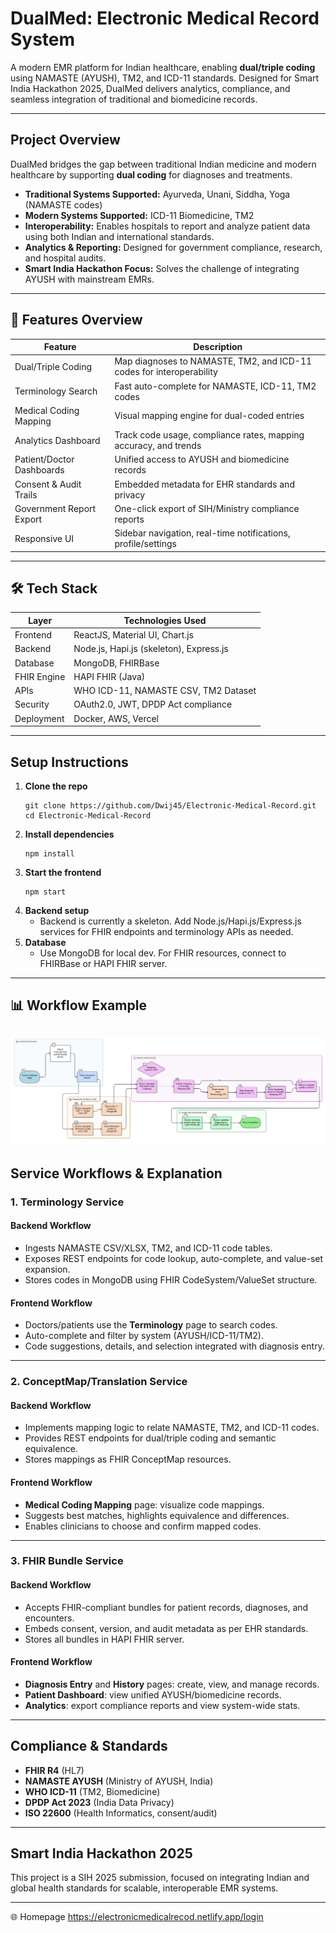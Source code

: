 # DualMed: Electronic Medical Record System 

A modern EMR platform for Indian healthcare, enabling **dual/triple coding** using NAMASTE (AYUSH), TM2, and ICD-11 standards. Designed for Smart India Hackathon 2025, DualMed delivers analytics, compliance, and seamless integration of traditional and biomedicine records.

---
## Project Overview

DualMed bridges the gap between traditional Indian medicine and modern healthcare by supporting **dual coding** for diagnoses and treatments.  
- **Traditional Systems Supported:** Ayurveda, Unani, Siddha, Yoga (NAMASTE codes)
- **Modern Systems Supported:** ICD-11 Biomedicine, TM2
- **Interoperability:** Enables hospitals to report and analyze patient data using both Indian and international standards.
- **Analytics & Reporting:** Designed for government compliance, research, and hospital audits.
- **Smart India Hackathon Focus:** Solves the challenge of integrating AYUSH with mainstream EMRs.

---
## 🚀 Features Overview

| Feature                   | Description                                                                    |
|---------------------------|--------------------------------------------------------------------------------|
| Dual/Triple Coding        | Map diagnoses to NAMASTE, TM2, and ICD-11 codes for interoperability           |
| Terminology Search        | Fast auto-complete for NAMASTE, ICD-11, TM2 codes                              |
| Medical Coding Mapping    | Visual mapping engine for dual-coded entries                                   |
| Analytics Dashboard       | Track code usage, compliance rates, mapping accuracy, and trends               |
| Patient/Doctor Dashboards | Unified access to AYUSH and biomedicine records                                |
| Consent & Audit Trails    | Embedded metadata for EHR standards and privacy                                |
| Government Report Export  | One-click export of SIH/Ministry compliance reports                            |
| Responsive UI             | Sidebar navigation, real-time notifications, profile/settings                  |

---
## 🛠 Tech Stack

| Layer       | Technologies Used                        |
|-------------|------------------------------------------|
| Frontend    | ReactJS, Material UI, Chart.js           |
| Backend     | Node.js, Hapi.js (skeleton), Express.js  |
| Database    | MongoDB, FHIRBase                        |
| FHIR Engine | HAPI FHIR (Java)                         |
| APIs        | WHO ICD-11, NAMASTE CSV, TM2 Dataset     |
| Security    | OAuth2.0, JWT, DPDP Act compliance       |
| Deployment  | Docker, AWS, Vercel                      |

---
## Setup Instructions

1. **Clone the repo**
   ```
   git clone https://github.com/Dwij45/Electronic-Medical-Record.git
   cd Electronic-Medical-Record
   ```
2. **Install dependencies**
   ```
   npm install
   ```
3. **Start the frontend**
   ```
   npm start
   ```
4. **Backend setup**
   - Backend is currently a skeleton. Add Node.js/Hapi.js/Express.js services for FHIR endpoints and terminology APIs as needed.
5. **Database**
   - Use MongoDB for local dev. For FHIR resources, connect to FHIRBase or HAPI FHIR server.

---
## 📊 Workflow Example

![Workflow Diagram](assets/diagram-export-10-3-2025-11_37_28-PM.png)
---
## Service Workflows & Explanation

### 1. **Terminology Service**
#### **Backend Workflow**
- Ingests NAMASTE CSV/XLSX, TM2, and ICD-11 code tables.
- Exposes REST endpoints for code lookup, auto-complete, and value-set expansion.
- Stores codes in MongoDB using FHIR CodeSystem/ValueSet structure.

#### **Frontend Workflow**
- Doctors/patients use the **Terminology** page to search codes.
- Auto-complete and filter by system (AYUSH/ICD-11/TM2).
- Code suggestions, details, and selection integrated with diagnosis entry.

---

### 2. **ConceptMap/Translation Service**
#### **Backend Workflow**
- Implements mapping logic to relate NAMASTE, TM2, and ICD-11 codes.
- Provides REST endpoints for dual/triple coding and semantic equivalence.
- Stores mappings as FHIR ConceptMap resources.

#### **Frontend Workflow**
- **Medical Coding Mapping** page: visualize code mappings.
- Suggests best matches, highlights equivalence and differences.
- Enables clinicians to choose and confirm mapped codes.

---

### 3. **FHIR Bundle Service**
#### **Backend Workflow**
- Accepts FHIR-compliant bundles for patient records, diagnoses, and encounters.
- Embeds consent, version, and audit metadata as per EHR standards.
- Stores all bundles in  HAPI FHIR server.

#### **Frontend Workflow**
- **Diagnosis Entry** and **History** pages: create, view, and manage records.
- **Patient Dashboard**: view unified AYUSH/biomedicine records.
- **Analytics**: export compliance reports and view system-wide stats.

---

## Compliance & Standards

- **FHIR R4** (HL7)
- **NAMASTE AYUSH** (Ministry of AYUSH, India)
- **WHO ICD-11** (TM2, Biomedicine)
- **DPDP Act 2023** (India Data Privacy)
- **ISO 22600** (Health Informatics, consent/audit)

---

## Smart India Hackathon 2025

This project is a SIH 2025 submission, focused on integrating Indian and global health standards for scalable, interoperable EMR systems.

---
🌐 Homepage
https://electronicmedicalrecod.netlify.app/login

